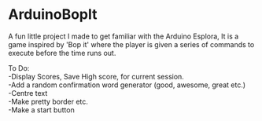 # ArduinoBopIt
A fun little project I made to get familiar with the Arduino Esplora,
It is a game inspired by 'Bop it' where the player is given a series 
of commands to execute before the time runs out.

To Do:  
-Display Scores, Save High score, for current session.  
-Add a random confirmation word generator (good, awesome, great etc.)  
-Centre text  
-Make pretty border etc.  
-Make a start button  
